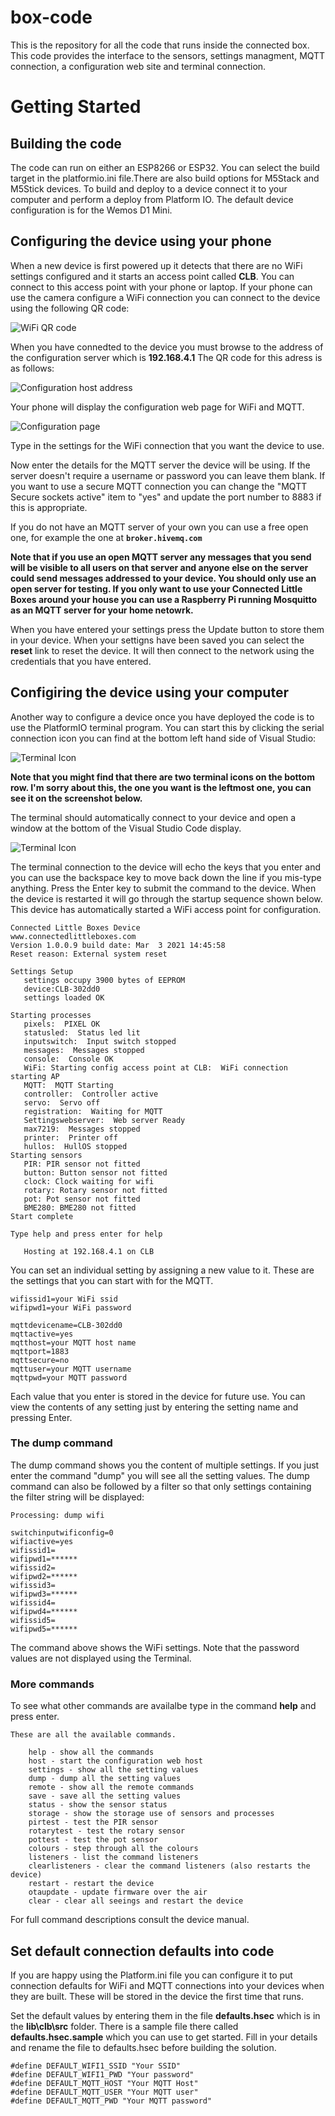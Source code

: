 # box-code
This is the repository for all the code that runs inside the connected box. This code provides the interface to the sensors, settings managment, MQTT connection, a configuration web site and terminal connection. 

# Getting Started
## Building the code

The code can run on either an ESP8266 or ESP32. You can select the build target in the platformio.ini file.There are also build options for M5Stack and M5Stick devices. To build and deploy to a device connect it to your computer and perform a deploy from Platform IO. The default device configuration is for the Wemos D1 Mini.
## Configuring the device using your phone
When a new device is first powered up it detects that there are no WiFi settings configured and it starts an access point called **CLB**. You can connect to this access point with your phone or laptop. If your phone can use the camera configure a WiFi connection you can connect to the device using the following QR code:


![WiFi QR code](images/CLBWifiQRcode.png)

When you have connedted to the device you must browse to the address of the configuration server which is **192.168.4.1** The QR code for this adress is as follows:

![Configuration host address](images/CLBLocalHost.png)

Your phone will display the configuration web page for WiFi and MQTT. 

![Configuration page](images/configHome.png)

Type in the settings for the WiFi connection that you want the device to use. 

Now enter the details for the MQTT server the device will be using. If the server doesn't require a username or password you can leave them blank. If you want to use a secure MQTT connection you can change the "MQTT Secure sockets active" item to "yes" and update the port number to 8883 if this is appropriate. 

If you do not have an MQTT server of your own you can use a free open one, for example the one at **`broker.hivemq.com`** 

**Note that if you use an open MQTT server any messages that you send will be visible to all users on that server and anyone else on the server could send messages addressed to your device. You should only use an open server for testing. If you only want to use your Connected Little Boxes around your house you can use a Raspberry Pi running Mosquitto as an MQTT server for your home netowrk.**

When you have entered your settings press the Update button to store them in your device. When your settigns have been saved you can select the **reset** link to reset the device. It will then connect to the network using the credentials that you have entered. 
## Configiring the device using your computer
Another way to configure a device once you have deployed the code is to use the PlatformIO terminal program. You can start this by clicking the serial connection icon you can find at the bottom left hand side of Visual Studio:

![Terminal Icon](images/PlatformIOTerminal.png)

**Note that you might find that there are two terminal icons on the bottom row. I'm sorry about this, the one you want is the leftmost one, you can see it on the screenshot below.**

The terminal should automatically connect to your device and open a window at the bottom of the Visual Studio Code display. 

![Terminal Icon](images/PlatformIOTerminalWindow.png)


The terminal connection to the device will echo the keys that you enter and you can use the backspace key to move back down the line if you mis-type anything. Press the Enter key to submit the command to the device. When the device is restarted it will go through the startup sequence shown below. This device has automatically started a WiFi access point for configuration. 
```
Connected Little Boxes Device
www.connectedlittleboxes.com
Version 1.0.0.9 build date: Mar  3 2021 14:45:58
Reset reason: External system reset

Settings Setup
   settings occupy 3900 bytes of EEPROM
   device:CLB-302dd0
   settings loaded OK

Starting processes
   pixels:  PIXEL OK
   statusled:  Status led lit
   inputswitch:  Input switch stopped
   messages:  Messages stopped
   console:  Console OK
   WiFi: Starting config access point at CLB:  WiFi connection starting AP
   MQTT:  MQTT Starting
   controller:  Controller active
   servo:  Servo off
   registration:  Waiting for MQTT
   Settingswebserver:  Web server Ready
   max7219:  Messages stopped
   printer:  Printer off
   hullos:  HullOS stopped
Starting sensors
   PIR: PIR sensor not fitted
   button: Button sensor not fitted
   clock: Clock waiting for wifi
   rotary: Rotary sensor not fitted
   pot: Pot sensor not fitted
   BME280: BME280 not fitted
Start complete

Type help and press enter for help

   Hosting at 192.168.4.1 on CLB
```
You can set an individual setting by assigning a new value to it. These are the settings that you can start with for the MQTT. 

```
wifissid1=your WiFi ssid
wifipwd1=your WiFi password

mqttdevicename=CLB-302dd0
mqttactive=yes
mqtthost=your MQTT host name
mqttport=1883
mqttsecure=no
mqttuser=your MQTT username
mqttpwd=your MQTT password
```
Each value that you enter is stored in the device for future use. You can view the contents of any setting just by entering the setting name and pressing Enter.
### The dump command
The dump command shows you the content of multiple settings. If you just enter the command "dump" you will see all the setting values. The dump command can also be followed by a filter so that only settings containing the filter string will be displayed:

```
Processing: dump wifi 

switchinputwificonfig=0
wifiactive=yes
wifissid1=
wifipwd1=******
wifissid2=
wifipwd2=******
wifissid3=
wifipwd3=******
wifissid4=
wifipwd4=******
wifissid5=
wifipwd5=******
```
The command above shows the WiFi settings. Note that the password values are not displayed using the Terminal. 

### More commands
To see what other commands are availalbe type in the command **help**  and press enter. 
```
These are all the available commands.

    help - show all the commands
    host - start the configuration web host
    settings - show all the setting values
    dump - dump all the setting values
    remote - show all the remote commands
    save - save all the setting values
    status - show the sensor status
    storage - show the storage use of sensors and processes
    pirtest - test the PIR sensor
    rotarytest - test the rotary sensor
    pottest - test the pot sensor
    colours - step through all the colours
    listeners - list the command listeners
    clearlisteners - clear the command listeners (also restarts the device)
    restart - restart the device
    otaupdate - update firmware over the air
    clear - clear all seeings and restart the device
```
For full command descriptions consult the device manual.

## Set default connection defaults into code
If you are happy using the Platform.ini file you can configure it to put connection defaults for WiFi and MQTT connections into your devices when they are built. These will be stored in the device the first time that runs. 

Set the default values by entering them in the file **defaults.hsec** which is in the **lib\clb\src** folder. There is a sample file there called **defaults.hsec.sample** which you can use to get started. Fill in your details and  rename the file to defaults.hsec before building the solution.
```
#define DEFAULT_WIFI1_SSID "Your SSID"
#define DEFAULT_WIFI1_PWD "Your password"
#define DEFAULT_MQTT_HOST "Your MQTT Host"
#define DEFAULT_MQTT_USER "Your MQTT user"
#define DEFAULT_MQTT_PWD "Your MQTT password"
```
